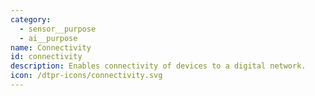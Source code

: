 ```yaml
---
category:
  - sensor__purpose
  - ai__purpose
name: Connectivity
id: connectivity
description: Enables connectivity of devices to a digital network.
icon: /dtpr-icons/connectivity.svg
---
```


